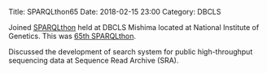 Title: SPARQLthon65
Date: 2018-02-15 23:00
Category: DBCLS

Joined [SPARQLthon](http://wiki.lifesciencedb.jp/mw/SPARQLthon) held at DBCLS Mishima located at National Institute of Genetics. This was [65th SPARQLthon](http://wiki.lifesciencedb.jp/mw/SPARQLthon65).

Discussed the development of search system for public high-throughput sequencing data at Sequence Read Archive (SRA).
